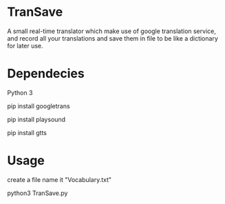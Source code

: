 # TranSave

A small real-time translator which make use of google translation service, and record all your translations and save them in file to be like a dictionary for later use.

# Dependecies
Python 3

pip install googletrans

pip install playsound

pip install gtts

# Usage
create a file name it "Vocabulary.txt"

python3 TranSave.py
